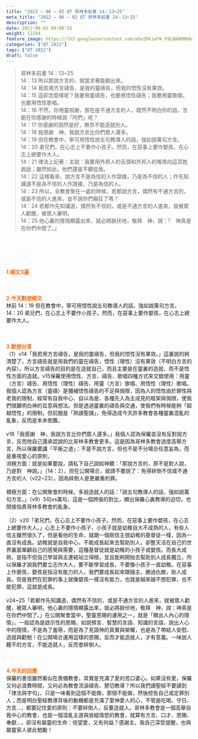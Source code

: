 ```yaml
---
title: "2022 – 06 – 02 QT 哥林多前書 14：13~25"
meta_title: "2022 – 06 – 02 QT 哥林多前書 14：13~25"
description: ""
date: 2022-06-02 00:00:55
weight: 12244
feature_image: https://lh3.googleusercontent.com/ehoZRkiwYN_F9LNA8M068AYxt73EavCZno-PD1cJRuf5BbSkQVUWr3gNEbt5kSs28Pb_Elg17kSrtf9ybWvojWoMV6I4tPM3vGRGDq6GkKkPdL2Gut4QAIw4-uykKUAtNiKgQKntvsU=w800
categories: ["QT 2022"]
tags: ["QT 2022"]
draft: false
---
```


<blockquote>哥林多前書 14：13~25<br />
14：13 所以那說方言的，就當求著能翻出來。<br />
14：14 我若用方言禱告，是我的靈禱告，但我的悟性沒有果效。<br />
14：15 這卻怎麼樣呢？我要用靈禱告，也要用悟性禱告；我要用靈歌唱，也要用悟性歌唱。<br />
14：16 不然，你用靈祝謝，那在座不通方言的人，既然不明白你的話，怎能在你感謝的時候說「阿們」呢？<br />
14：17 你感謝的固然是好，無奈不能造就別人。<br />
14：18 我感謝　神，我說方言比你們眾人還多。<br />
14：19 但在教會中，寧可用悟性說五句教導人的話，強如說萬句方言。<br />
14：20 弟兄們，在心志上不要作小孩子。然而，在惡事上要作嬰孩，在心志上總要作大人。<br />
14：21 律法上記著：主說：我要用外邦人的舌頭和外邦人的嘴唇向這百姓說話；雖然如此，他們還是不聽從我。<br />
14：22 這樣看來，說方言不是為信的人作證據，乃是為不信的人；作先知講道不是為不信的人作證據，乃是為信的人。<br />
14：23 所以，全教會聚在一處的時候，若都說方言，偶然有不通方言的，或是不信的人進來，豈不說你們癲狂了嗎？<br />
14：24 若都作先知講道，偶然有不信的，或是不通方言的人進來，就被眾人勸醒，被眾人審明，<br />
14：25 他心裏的隱情顯露出來，就必將臉伏地，敬拜　神，說：「　神真是在你們中間了。」</blockquote><br />
&nbsp;<br />
<br />
&nbsp;<br />
<br />
<span style="color: #ff6600;"><strong>1.經文3遍</strong></span><br />
<br />
&nbsp;<br />
<br />
<span style="color: #ff6600;"><strong>2.今天默想經文</strong></span><br />
林前 14：19 但在教會中，寧可用悟性說五句教導人的話，強如說萬句方言。<br />
14：20 弟兄們，在心志上不要作小孩子。然而，在惡事上要作嬰孩，在心志上總要作大人。<br />
<br />
&nbsp;<br />
<br />
<strong><span style="color: #ff6600;">3.默想分享<br />
</span></strong>（1）v14「我若用方言禱告，是我的靈禱告，但我的悟性沒有果效。」這裏說的夠清楚了，方言禱告就是用我們的靈在禱告，悟性（理性）沒有果效（不明白方言的內容）。所以方言禱告的目的是在造就自己，而且主要是在靈裏的造就，而不是悟性方面的造就。v15保羅使用悟性、方言、禱告、歌唱四種方式來交錯使用：用靈（方言）禱告、用悟性（理性）禱告、用靈（方言）歌唱、用悟性（理性）歌唱。我個人認為方言（靈禱）是彌補悟性禱告的不足與侷限，因為人的悟性由於罪性與老我的限制，經常有自我中心、自以為是、各種先入為主成見的框架與侷限，使我們很難明白神的旨意與想法。但是透過靈裏的禱告與交通，使我們有時候能夠「超越悟性」的限制，但前題是「熟讀聖讀」，免得造成今天許多教會各種靈裏混亂的亂象，反而是本末倒置。<br />
<br />
v18「我感謝　神，我說方言比你們眾人還多。」我個人認為保羅並沒有反對說方言，反而他自己還承認說的比哥林多教會更多。這是因為哥林多教會過度高舉方言，所以保羅要講「平衡之道」：不是不說方言，但也不是不分場合任意妄為，而是重視愛心的原則，<br />
消極方面：就是如果要說，請私下自己說給神聽：「那說方言的，原不是對人說，乃是對　神說。」（14：2），但在公開場合，就請不要說了：免得絆倒不信或不通方言的人（v22~23），因為絆倒人是更嚴重的罪。<br />
<br />
積極方面：在公開聚會的時候，多說造就人的話：「說五句教導人的話，強如說萬句方言。」（v9）5句vs萬句，這是一個誇張的對比，顯出保羅心裏教導的迫切，也間接指責哥林多教會的亂象。<br />
<br />
（2）v20「弟兄們，在心志上不要作小孩子。然而，在惡事上要作嬰孩，在心志上總要作大人。」心志上不要作小孩子，小孩子就是幼稚自大不成熟的人，有些人信主雖然很久了，但是看他的生命，就跟一個剛信主很幼稚的基督徒一樣，因為一直沒有成長。幼稚就是自我中心，不能成長起來去幫助別人，卻整天活在自己的世界裏面單顧自己的感覺與需要，這種基督徒就是幼稚的小孩子或嬰孩。而長大成熟，是指不但自己學習與主連結站立得穩，並且能夠開始去幫助別人成長獨立。所以保羅才說我們要立志作大人，要不斷學習成長，不要像小孩子一直幼稚。在惡事上作嬰孩，嬰孩是指沒有能力的人，我們要成長起來跟隨主，勝過仇敵，助人成長。但是我們在犯罪的事上就像嬰孩一樣沒有能力，也就是越來越不想犯罪，也不能犯罪，這就是成長。<br />
<br />
v24~25「若都作先知講道，偶然有不信的，或是不通方言的人進來，就被眾人勸醒，被眾人審明，他心裏的隱情顯露出來，就必將臉伏地，敬拜　神，說：神真是在你們中間了。」在公開聚會當中，聖靈恩賜的運用之一，就是「顯出人內心的隱情」，一般認為是啟示性的恩賜，如說預言、智慧的言語、知識的言語，說出人心中的隱情，不是為了羞辱，而是為了見證神的真實與榮耀，也是為了帶給人安慰、造就與勸勉！在公開場合運用這樣的恩賜，反而才能造就人，才有意義。一味說人聽不的方言，不能造就人，反而會絆倒人。<br />
<br />
&nbsp;<br />
<br />
<strong><span style="color: #ff6600;">4.今天的回應</span></strong><br />
保羅的書信雖然看似在責備教會，其實是充滿了愛的苦口婆心。如果沒有愛，保羅又何必浪費時間，又何必為教會流淚禱告、懇切教導？所以我們讀聖經不要讀到「律法與字句」，只是一味看到這個不能做，那個不能做，然後控告自己或定罪別人；而是明白聖經教導背後的動機都是充滿了愛神愛人的心，不管是吃喝、守日、方言…，都要記住愛的原則：不要絆倒人，反要造就人。哥林多教會是一個高舉自我中心的教會，也是一個混亂主道與放縱情慾的教會，就算有方言、口才、恩賜、奉獻…，卻沒有屬靈的生命：信望愛，又有何益？感謝主，我自己深受提醒，也與屬靈家人彼此勉勵！<br />
<br />
&nbsp;<br />
<br />
<strong><span style="color: #ff6600;"> </span></strong><br />
<br />
&nbsp;
        